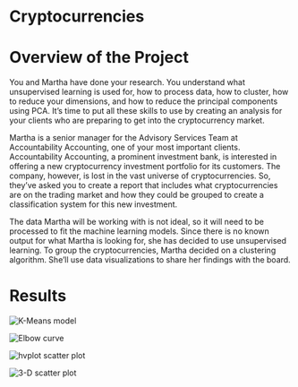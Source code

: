 # Cryptocurrencies


# Overview of the Project


You and Martha have done your research. You understand what unsupervised learning is used for, how to process data, how to cluster, how to reduce your dimensions, and how to reduce the principal components using PCA. It’s time to put all these skills to use by creating an analysis for your clients who are preparing to get into the cryptocurrency market.

Martha is a senior manager for the Advisory Services Team at Accountability Accounting, one of your most important clients. Accountability Accounting, a prominent investment bank, is interested in offering a new cryptocurrency investment portfolio for its customers. The company, however, is lost in the vast universe of cryptocurrencies. So, they’ve asked you to create a report that includes what cryptocurrencies are on the trading market and how they could be grouped to create a classification system for this new investment.

The data Martha will be working with is not ideal, so it will need to be processed to fit the machine learning models. Since there is no known output for what Martha is looking for, she has decided to use unsupervised learning. To group the cryptocurrencies, Martha decided on a clustering algorithm. She’ll use data visualizations to share her findings with the board.


# Results


![K-Means model](https://user-images.githubusercontent.com/101373142/179126828-d410f030-682e-4256-a060-359541ffaccb.png)



![Elbow curve](https://user-images.githubusercontent.com/101373142/179126836-89ca50c0-b436-4848-9d7e-42680fbce411.png)



![hvplot scatter plot](https://user-images.githubusercontent.com/101373142/179126842-63bc40be-0a56-4e42-b2c9-33a8a03a0494.png)



![3-D scatter plot](https://user-images.githubusercontent.com/101373142/179126856-09916dc7-4fab-4e1d-8893-75e3e0ba96d1.png)

